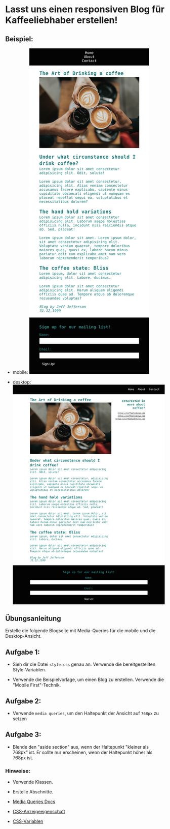 # Lasst uns einen responsiven Blog für Kaffeeliebhaber erstellen!

## Beispiel:

- mobile:
  ![alt-text](./image-folder/mobile-ref.png 'Referenzbild Mobile')

- desktop:
  ![alt-text](./image-folder/desktop-ref.png 'Referenzbild Desktop')

## Übungsanleitung

Erstelle die folgende Blogseite mit Media-Queries für die mobile und die Desktop-Ansicht.

## Aufgabe 1:

- Sieh dir die Datei `style.css` genau an. Verwende die bereitgestellten Style-Variablen.

- Verwende die Beispielvorlage, um einen Blog zu erstellen. Verwende die "Mobile First"-Technik.

## Aufgabe 2:

- Verwende `media queries`, um den Haltepunkt der Ansicht auf `768px` zu setzen

## Aufgabe 3:

- Blende den "aside section" aus, wenn der Haltepunkt "kleiner als 768px" ist. Er sollte nur erscheinen, wenn der Haltepunkt höher als 768px ist.

### Hinweise:

- Verwende Klassen.
- Erstelle Abschnitte.
- [Media Queries Docs](https://developer.mozilla.org/en-US/docs/Web/CSS/Media_Queries/Using_media_queries)

- [CSS-Anzeigeeigenschaft](https://www.w3schools.com/cssref/pr_class_display.asp)

- [CSS-Variablen](https://developer.mozilla.org/en-US/docs/Web/CSS/Using_CSS_custom_properties)
